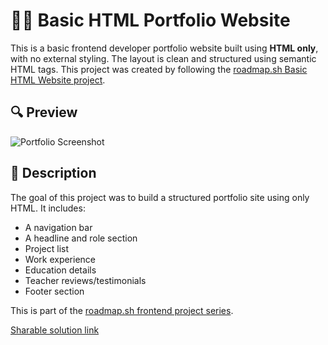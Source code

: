 
# 🧑‍💻 Basic HTML Portfolio Website

This is a basic frontend developer portfolio website built using **HTML only**, with no external styling. The layout is clean and structured using semantic HTML tags. This project was created by following the [roadmap.sh Basic HTML Website project](https://roadmap.sh/projects/basic-html-website).



## 🔍 Preview

![Portfolio Screenshot](https://github.com/user-attachments/assets/c61e394e-0bee-40f4-b2e8-bc9ca3f958de)



## 📄 Description

The goal of this project was to build a structured portfolio site using only HTML. It includes:
- A navigation bar
- A headline and role section
- Project list
- Work experience
- Education details
- Teacher reviews/testimonials
- Footer section

This is part of the [roadmap.sh frontend project series](https://roadmap.sh/projects/basic-html-website).

[Sharable solution link](https://roadmap.sh/projects/basic-html-website/solutions?u=6606c717da1671f986d81d97)

